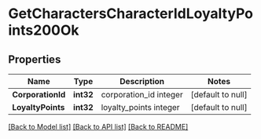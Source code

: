 # GetCharactersCharacterIdLoyaltyPoints200Ok

## Properties
Name | Type | Description | Notes
------------ | ------------- | ------------- | -------------
**CorporationId** | **int32** | corporation_id integer | [default to null]
**LoyaltyPoints** | **int32** | loyalty_points integer | [default to null]

[[Back to Model list]](../README.md#documentation-for-models) [[Back to API list]](../README.md#documentation-for-api-endpoints) [[Back to README]](../README.md)


